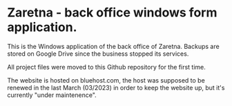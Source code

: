 # Zaretna - back office windows form application.
This is the Windows application of the back office of Zaretna.
Backups are stored on Google Drive since the business stopped its services.

All project files were moved to this Github repository for the first time.

The website is hosted on bluehost.com, the host was supposed to be renewed in the last March (03/2023) in order to keep the website up, but it's currently "under maintenence".
